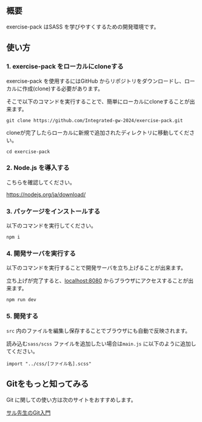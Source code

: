 ## 概要
exercise-pack はSASS を学びやすくするための開発環境です。


## 使い方
### 1. exercise-pack をローカルにcloneする
exercise-pack を使用するにはGitHub からリポジトリをダウンロードし、ローカルに作成(clone)する必要があります。

そこで以下のコマンドを実行することで、簡単にローカルにcloneすることが出来ます。

```
git clone https://github.com/Integrated-gw-2024/exercise-pack.git
```

cloneが完了したらローカルに新規で追加されたディレクトリに移動してください。
```
cd exercise-pack
```

### 2. Node.js を導入する

こちらを確認してください。

https://nodejs.org/ja/download/

### 3. パッケージをインストールする

以下のコマンドを実行してください。

```
npm i
```

### 4. 開発サーバを実行する

以下のコマンドを実行することで開発サーバを立ち上げることが出来ます。

立ち上げが完了すると、[localhost:8080](http://localhost:8080/) からブラウザにアクセスすることが出来ます。

```
npm run dev
```

### 5. 開発する

`src` 内のファイルを編集し保存することでブラウザにも自動で反映されます。

読み込む`sass/scss` ファイルを追加したい場合は`main.js` に以下のように追加してください。

```
import "../css/[ファイル名].scss"
```

## Gitをもっと知ってみる
Git に関しての使い方は次のサイトをおすすめします。

[サル先生のGit入門](https://backlog.com/ja/git-tutorial/)
